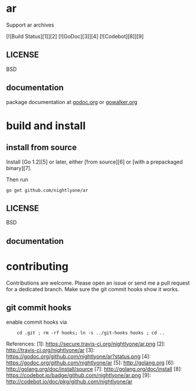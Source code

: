 ar
==

Support ar archives

[![Build Status][1]][2]
[![GoDoc][3]][4]
[![Codebot][8]][9]




LICENSE
-------
BSD

documentation
-------------
package documentation at [godoc.org](http://godoc.org/github.com/nightlyone/ar)
or [gowalker.org](http://gowalker.org/github.com/nightlyone/ar)


build and install
=================

install from source
-------------------

Install [Go 1.2][5] or later, either [from source][6] or [with a prepackaged binary][7].

Then run

	go get github.com/nightlyone/ar


LICENSE
-------
BSD

documentation
-------------

contributing
============

Contributions are welcome. Please open an issue or send me a pull request for a dedicated branch.
Make sure the git commit hooks show it works.

git commit hooks
-----------------------
enable commit hooks via

        cd .git ; rm -rf hooks; ln -s ../git-hooks hooks ; cd ..

References:
[1]: https://secure.travis-ci.org/nightlyone/ar.png
[2]: http://travis-ci.org/nightlyone/ar
[3]: https://godoc.org/github.com/nightlyone/ar?status.png
[4]: https://godoc.org/github.com/nightlyone/ar
[5]: http://golang.org
[6]: http://golang.org/doc/install/source
[7]: http://golang.org/doc/install
[8]: https://codebot.io/badge/github.com/nightlyone/ar.png
[9]: http://codebot.io/doc/pkg/github.com/nightlyone/ar
